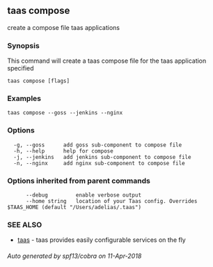## taas compose

create a compose file taas applications

### Synopsis



This command will create a taas compose file for the taas application specified

```
taas compose [flags]
```

### Examples

```
taas compose --goss --jenkins --nginx
```

### Options

```
  -g, --goss      add goss sub-component to compose file
  -h, --help      help for compose
  -j, --jenkins   add jenkins sub-component to compose file
  -n, --nginx     add nginx sub-component to compose file
```

### Options inherited from parent commands

```
      --debug         enable verbose output
      --home string   location of your Taas config. Overrides $TAAS_HOME (default "/Users/adelias/.taas")
```

### SEE ALSO
* [taas](taas.md)	 - taas provides easily configurable services on the fly

###### Auto generated by spf13/cobra on 11-Apr-2018
